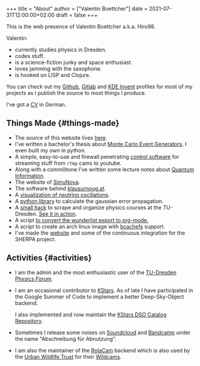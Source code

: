 +++
title = "About"
author = ["Valentin Boettcher"]
date = 2021-07-31T12:00:00+02:00
draft = false
+++

This is the web presence of Valentin Boettcher a.k.a. Hiro98.

Valentin:

-   currently studies physics in Dresden.
-   codes stuff.
-   is a science-fiction junky and space enthusiast.
-   loves jamming with the saxophone.
-   is hooked on LISP and Clojure.

You can check out my [Github](https://github.com/vale981), [Gitlab](https://gitlab.com/vale9811/) and [KDE Invent](https://invent.kde.org/vboettcher/) profiles for most
of my projects as I publish the source to most things I produce.

I've got a [CV](/docs/cv_ger.pdf) in German.


## Things Made {#things-made}

-   The source of this website lives [here](https://github.com/vale981/website).
-   I've written a bachelor's thesis about [Monte Carlo Event Generators](https://github.com/vale981/bachelor%5Fthesis).
    I even built my own in python.
-   A simple, easy-to-use and firewall penetrating [control software](https://gitlab.com/vale9811/doccam-pi) for
    streaming stuff from `rtmp` cams to youtube.
-   Along with a commilitone I've written some lecture notes about
    [Quantum Information](https://gitlab.hrz.tu-chemnitz.de/strunz/skript-quanteninformation).
-   The website of [SimuNova](https://simunova.com/).
-   The software behind [klausurnoug.at](https://klausurnoug.at).
-   A [visualization of neutrino oscillations](https://protagon.space/stuff/neutrino%5Foscillations/).
-   A [python library](https://github.com/vale981/SecondaryValue) to calculate the gaussian error propagation.
-   A [small hack](https://github.com/vale981/vertiefungs%5Fscraper) to scrape and organize physics courses at the
    TU-Dresden. [See it in action](https://protagon.space/stuff/vertiefungs%5Fscraper/).
-   A script [to convert the wunderlist export to org-mode.](https://github.com/vale981/wunderlist-to-org)
-   A script to create an arch linux image with [bcachefs](https://github.com/vale981/archiso-bcachefs) support.
-   I've made the [website](https://sherpa-team.gitlab.io/) and some of the continuous integration for the
    SHERPA project.


## Activities {#activities}

-   I am the admin and the most enthusiastic user of the [TU-Dresden
    Physics Forum](https://physik.protagon.space).
-   I am an occasional contributor to [KStars](https://invent.kde.org/education/kstars). As of late I have
    participated in the Google Summer of Code to implement a better
    Deep-Sky-Object backend.

    I also implemented and now maintain the [KStars DSO Catalog
    Repository](https://invent.kde.org/vboettcher/kstars-catalogs).
-   Sometimes I release some noises on [Soundcloud](https://soundcloud.com/the%5Fdj%5Fc) and [Bandcamp](https://afa-music.bandcamp.com/) under the
    name "Abschreibung für Abnutzung".
-   I am also the maintainer of the [RolaCam](https://www.doc.govt.nz/nature/) backend which is also used
    by the [Urban Wildlife Trust](https://www.urbanwildlifetrust.org/portfolio/live-cam/) for their [Wildcams](https://www.youtube.com/channel/UCLizlM6gpaVHTKPo7spoqlA).